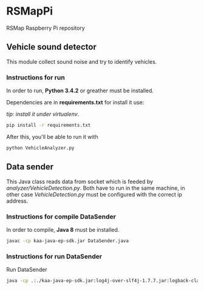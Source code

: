 # RSMapPi
RSMap Raspberry Pi repository

## Vehicle sound detector

This module collect sound noise and try to identify vehicles.

### Instructions for run

In order to run, **Python 3.4.2** or greather must be installed.

Dependencies are in **requirements.txt** for install it use:

*tip: install it under virtualenv*.

```bash
pip install -r requirements.txt
```

After this, you'll be able to run it with

```bash
python VehicleAnalyzer.py
```

## Data sender

This Java class reads data from socket which is feeded by *analyzer/VehicleDetection.py*. Both have to run in the same machine, in other case *VehicleDetection.py* must be configured with the correct ip address.

### Instructions for compile DataSender

In order to compile, **Java 8** must be installed.

```bash
javac -cp kaa-java-ep-sdk.jar DataSender.java
```

### Instructions for run DataSender
Run DataSender

```bash
java -cp .:./kaa-java-ep-sdk.jar:log4j-over-slf4j-1.7.7.jar:logback-classic-1.1.2.jar:logback-core-1.1.2.jar DataSender
```
